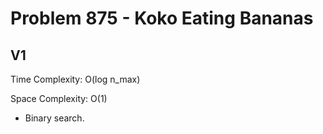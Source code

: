 # Problem 875 - Koko Eating Bananas

## V1

Time Complexity: O(log n_max)

Space Complexity: O(1)

- Binary search.
